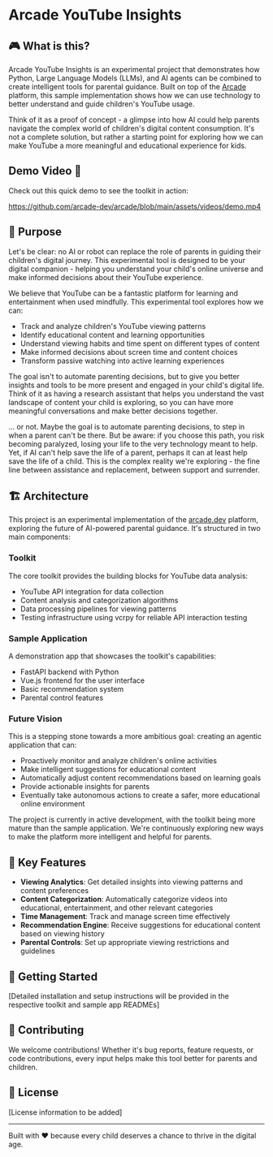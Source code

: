 # Arcade YouTube Insights

## 🎮 What is this?

Arcade YouTube Insights is an experimental project that demonstrates how Python, Large Language Models (LLMs), and AI agents can be combined to create intelligent tools for parental guidance. Built on top of the [Arcade](https://github.com/arcade-dev/arcade) platform, this sample implementation shows how we can use technology to better understand and guide children's YouTube usage.

Think of it as a proof of concept - a glimpse into how AI could help parents navigate the complex world of children's digital content consumption. It's not a complete solution, but rather a starting point for exploring how we can make YouTube a more meaningful and educational experience for kids.

## Demo Video 🎥

Check out this quick demo to see the toolkit in action:

https://github.com/arcade-dev/arcade/blob/main/assets/videos/demo.mp4

## 🎯 Purpose

Let's be clear: no AI or robot can replace the role of parents in guiding their children's digital journey. This experimental tool is designed to be your digital companion - helping you understand your child's online universe and make informed decisions about their YouTube experience.

We believe that YouTube can be a fantastic platform for learning and entertainment when used mindfully. This experimental tool explores how we can:

- Track and analyze children's YouTube viewing patterns
- Identify educational content and learning opportunities
- Understand viewing habits and time spent on different types of content
- Make informed decisions about screen time and content choices
- Transform passive watching into active learning experiences

The goal isn't to automate parenting decisions, but to give you better insights and tools to be more present and engaged in your child's digital life. Think of it as having a research assistant that helps you understand the vast landscape of content your child is exploring, so you can have more meaningful conversations and make better decisions together.

... or not. Maybe the goal is to automate parenting decisions, to step in when a parent can't be there. But be aware: if you choose this path, you risk becoming paralyzed, losing your life to the very technology meant to help. Yet, if AI can't help save the life of a parent, perhaps it can at least help save the life of a child. This is the complex reality we're exploring - the fine line between assistance and replacement, between support and surrender.

## 🏗️ Architecture

This project is an experimental implementation of the [arcade.dev](https://arcade.dev) platform, exploring the future of AI-powered parental guidance. It's structured in two main components:

### Toolkit
The core toolkit provides the building blocks for YouTube data analysis:
- YouTube API integration for data collection
- Content analysis and categorization algorithms
- Data processing pipelines for viewing patterns
- Testing infrastructure using vcrpy for reliable API interaction testing

### Sample Application
A demonstration app that showcases the toolkit's capabilities:
- FastAPI backend with Python
- Vue.js frontend for the user interface
- Basic recommendation system
- Parental control features

### Future Vision
This is a stepping stone towards a more ambitious goal: creating an agentic application that can:
- Proactively monitor and analyze children's online activities
- Make intelligent suggestions for educational content
- Automatically adjust content recommendations based on learning goals
- Provide actionable insights for parents
- Eventually take autonomous actions to create a safer, more educational online environment

The project is currently in active development, with the toolkit being more mature than the sample application. We're continuously exploring new ways to make the platform more intelligent and helpful for parents.

## 🔑 Key Features

- **Viewing Analytics**: Get detailed insights into viewing patterns and content preferences
- **Content Categorization**: Automatically categorize videos into educational, entertainment, and other relevant categories
- **Time Management**: Track and manage screen time effectively
- **Recommendation Engine**: Receive suggestions for educational content based on viewing history
- **Parental Controls**: Set up appropriate viewing restrictions and guidelines

## 🚀 Getting Started

[Detailed installation and setup instructions will be provided in the respective toolkit and sample app READMEs]

## 🤝 Contributing

We welcome contributions! Whether it's bug reports, feature requests, or code contributions, every input helps make this tool better for parents and children.

## 📝 License

[License information to be added]

---

Built with ❤️ because every child deserves a chance to thrive in the digital age. 
